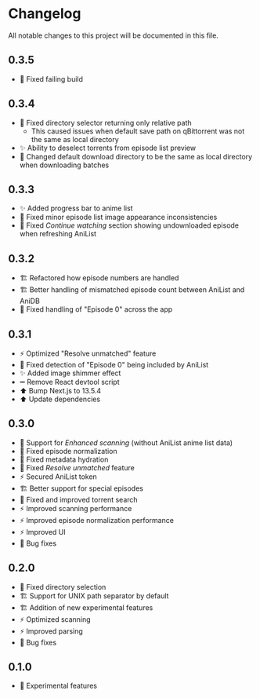 # Changelog

All notable changes to this project will be documented in this file.

## 0.3.5

- 🚨 Fixed failing build

## 0.3.4

- 🦺 Fixed directory selector returning only relative path
  - This caused issues when default save path on qBittorrent was not the same as local directory
- ✨ Ability to deselect torrents from episode list preview
- 🔄 Changed default download directory to be the same as local directory when downloading batches

## 0.3.3

- ✨ Added progress bar to anime list
- 🦺 Fixed minor episode list image appearance inconsistencies
- 🦺 Fixed *Continue watching* section showing undownloaded episode when refreshing AniList

## 0.3.2

- 🏗️ Refactored how episode numbers are handled
- 🏗️ Better handling of mismatched episode count between AniList and AniDB
- 🦺 Fixed handling of "Episode 0" across the app

## 0.3.1

- ⚡️ Optimized "Resolve unmatched" feature
- 🦺 Fixed detection of "Episode 0" being included by AniList
- ✨ Added image shimmer effect
- ➖ Remove React devtool script
- ⬆️ Bump Next.js to 13.5.4
- ⬆️ Update dependencies

## 0.3.0

- 🎉 Support for *Enhanced scanning* (without AniList anime list data)
- 🦺 Fixed episode normalization
- 🦺 Fixed metadata hydration
- 🦺 Fixed *Resolve unmatched* feature
- ⚡️ Secured AniList token
- 🏗️ Better support for special episodes
- 🦺 Fixed and improved torrent search
- ⚡️ Improved scanning performance
- ⚡️ Improved episode normalization performance
- ⚡️ Improved UI
- 🦺 Bug fixes

## 0.2.0

- 🦺 Fixed directory selection
- 🏗️ Support for UNIX path separator by default
- 🏗️ Addition of new experimental features
- ⚡️ Optimized scanning
- ⚡️ Improved parsing
- 🦺 Bug fixes

## 0.1.0

- 🎉 Experimental features
